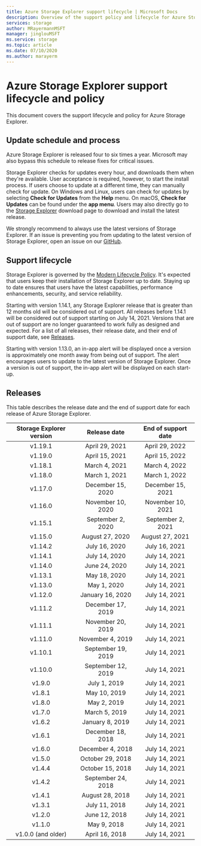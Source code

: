 ```yaml
---
title: Azure Storage Explorer support lifecycle | Microsoft Docs
description: Overview of the support policy and lifecycle for Azure Storage Explorer
services: storage
author: MRayermannMSFT
manager: jinglouMSFT
ms.service: storage
ms.topic: article
ms.date: 07/10/2020
ms.author: marayerm
---
```


# Azure Storage Explorer support lifecycle and policy

This document covers the support lifecycle and policy for Azure Storage Explorer.

## Update schedule and process

Azure Storage Explorer is released four to six times a year. Microsoft may also bypass this schedule to release fixes for critical issues.

Storage Explorer checks for updates every hour, and downloads them when they're available. User acceptance is required, however, to start the install process. If users choose to update at a different time, they can manually check for update. On Windows and Linux, users can check for updates by selecting **Check for Updates** from the **Help** menu. On macOS, **Check for Updates** can be found under the **app menu**. Users may also directly go to the [Storage Explorer](https://azure.microsoft.com/features/storage-explorer/) download page to download and install the latest release.

We strongly recommend to always use the latest versions of Storage Explorer. If an issue is preventing you from updating to the latest version of Storage Explorer, open an issue on our [GitHub](https://github.com/microsoft/AzureStorageExplorer).

## Support lifecycle

Storage Explorer is governed by the [Modern Lifecycle Policy](https://support.microsoft.com/help/30881/modern-lifecycle-policy). It's expected that users keep their installation of Storage Explorer up to date. Staying up to date ensures that users have the latest capabilities, performance enhancements, security, and service reliability.

Starting with version 1.14.1, any Storage Explorer release that is greater than 12 months old will be considered out of support. All releases before 1.14.1 will be considered out of support starting on July 14, 2021. Versions that are out of support are no longer guaranteed to work fully as designed and expected. For a list of all releases, their release date, and their end of support date, see [Releases](#releases).

Starting with version 1.13.0, an in-app alert will be displayed once a version is approximately one month away from being out of support. The alert encourages users to update to the latest version of Storage Explorer. Once a version is out of support, the in-app alert will be displayed on each start-up.

## Releases

This table describes the release date and the end of support date for each release of Azure Storage Explorer.

| Storage Explorer version  | Release date	     | End of support date |
|:-------------------------:|:------------------:|:-------------------:|
| v1.19.1                   | April 29, 2021     | April 29, 2022      |
| v1.19.0                   | April 15, 2021     | April 15, 2022      |
| v1.18.1                   | March 4, 2021      | March 4, 2022       |
| v1.18.0                   | March 1, 2021      | March 1, 2022       |
| v1.17.0                   | December 15, 2020  | December 15, 2021   |
| v1.16.0                   | November 10, 2020  | November 10, 2021   |
| v1.15.1                   | September 2, 2020  | September 2, 2021   |
| v1.15.0                   | August 27, 2020    | August 27, 2021     |
| v1.14.2                   | July 16, 2020      | July 16, 2021       |
| v1.14.1                   | July 14, 2020      | July 14, 2021       |
| v1.14.0                   | June 24, 2020      | July 14, 2021       |
| v1.13.1                   | May 18, 2020       | July 14, 2021       |
| v1.13.0                   | May 1, 2020        | July 14, 2021       |
| v1.12.0                   | January 16, 2020	 | July 14, 2021       |
| v1.11.2                   | December 17, 2019  | July 14, 2021       |
| v1.11.1                   | November 20, 2019  | July 14, 2021       |
| v1.11.0                   | November 4, 2019   | July 14, 2021       |
| v1.10.1                   | September 19, 2019 | July 14, 2021       |
| v1.10.0                   | September 12, 2019 | July 14, 2021       |
| v1.9.0                    | July 1, 2019       | July 14, 2021       |
| v1.8.1                    | May 10, 2019       | July 14, 2021       |
| v1.8.0                    | May 2, 2019        | July 14, 2021       |
| v1.7.0                    | March 5, 2019      | July 14, 2021       |
| v1.6.2                    | January 8, 2019    | July 14, 2021       |
| v1.6.1                    | December 18, 2018  | July 14, 2021       |
| v1.6.0                    | December 4, 2018   | July 14, 2021       |
| v1.5.0                    | October 29, 2018	 | July 14, 2021       |
| v1.4.4                    | October 15, 2018   | July 14, 2021       |
| v1.4.2                    | September 24, 2018 | July 14, 2021       |
| v1.4.1                    | August 28, 2018    | July 14, 2021       |
| v1.3.1                    | July 11, 2018      | July 14, 2021       |
| v1.2.0                    | June 12, 2018      | July 14, 2021       |
| v1.1.0                    | May 9, 2018        | July 14, 2021       |
| v1.0.0 (and older)        | April 16, 2018	 | July 14, 2021       |
